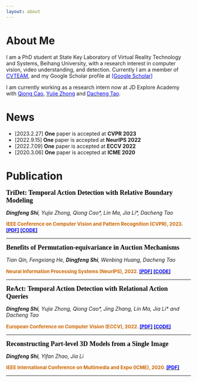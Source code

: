 ```yaml
---
layout: about
---
```


# About Me

I am a PhD student at State Key Laboratory of Virtual Reality Technology and Systems, Beihang University, with a research
interest in computer vision, video understanding, and detection. Currently I am a member
of 
<a href="https://cvteam.buaa.edu.cn/"><font color=blue>CVTEAM</font></a>, and my Google Scholar profile at <a href="https://scholar.google.com/citations?user=e8bIW37RkFkC&hl=zh-CN&oi=ao"><font color=blue>[Google Scholar]</font></a>

I am currently working as a research intern now at JD Explore Academy with
<a href="https://scholar.google.co.uk/citations?user=JYtbNBsAAAAJ&hl=en"><font color=blue>Qiong Cao</font></a>,
<a href="https://y-zhong.info/"><font color=blue>Yujie Zhong</font></a>
and
<a href="https://scholar.google.com/citations?user=RwlJNLcAAAAJ&hl=zh-CN"><font color=blue>Dacheng Tao</font></a>.
<br/>

# News

- [2023.2.27] **One** paper is accepted at **CVPR 2023**
- [2022.9.15] **One** paper is accepted at **NeurIPS 2022**
- [2022.7.09] **One** paper is accepted at **ECCV 2022**
- [2020.3.06] **One** paper is accepted at **ICME 2020**

# Publication
<font color=Black size=4 face="Georgia"><b>TriDet: Temporal Action Detection with Relative Boundary Modeling</b></font>

_**Dingfeng Shi**, Yujie Zhong, Qiong Cao*, Lin Ma, Jia Li*, Dacheng Tao_

<div>
<b>
<font color=CC6600 size=2>IEEE Conference on Computer Vision and Pattern Recognition (CVPR), 2023. </font>
<a href="https://arxiv.org/abs/2303.07347"><font color=blue size=2>[PDF]</font></a>
<a href="https://github.com/dingfengshi/TriDet"><font color=blue size=2>[CODE]</font></a>
</b>
</div>

---
<font color=Black size=4 face="Georgia"><b>Benefits of Permutation-equivariance in Auction Mechanisms</b></font>

_Tian Qin, Fengxiang He, **Dingfeng Shi**, Wenbing Huang, Dacheng Tao_


<div>
<b>
<font color=CC6600 size=2>Neural Information Processing Systems (NeurIPS), 2022. </font>
<a href="https://arxiv.org/abs/2210.05579"><font color=blue size=2>[PDF]</font></a>
<a href="https://github.com/dingfengshi/Auction_PE"><font color=blue size=2>[CODE]</font></a>
</b>
</div>

---
<font color=Black size=4 face="Georgia"><b>ReAct: Temporal Action Detection with Relational Action Queries</b></font>

_**Dingfeng Shi**, Yujie Zhong, Qiong Cao*, Jing Zhang, Lin Ma, Jia Li* and Dacheng Tao_

<div>
<b>
<font color=CC6600 size=2>European Conference on Computer Vision (ECCV), 2022. </font>
<a href="https://www.ecva.net/papers/eccv_2022/papers_ECCV/papers/136700102.pdf"><font color=blue size=2>[PDF]</font></a>
<a href="https://github.com/dingfengshi/React"><font color=blue size=2>[CODE]</font></a>
</b>
</div>

---
<font color=Black size=4 face="Georgia"><b>Reconstructing Part-level 3D Models from a Single Image</b></font>

_**Dingfeng Shi**, Yifan Zhao, Jia Li_

<div>
<b>
<font color=CC6600 size=2>IEEE International Conference on Multimedia and Expo (ICME), 2020. </font>
<a href="http://cvteam.net/projects/2020/ICME/ICME2020_files/ICME2020-paper.pdf"><font color=blue size=2>[PDF]</font></a>
</b>
</div>

---
<br/>


